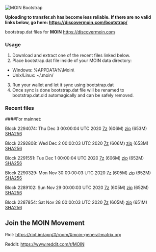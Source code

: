 ![MOIN Bootstrap](https://i.imgur.com/KjM1jMp.jpg)

**Uploading to transfer.sh has become less reliable.**
**If there are no valid links below, go here: https://discovermoin.com/bootstrap/**

bootstrap.dat files for **MOIN** https://discovermoin.com

### Usage

1. Download and extract one of the recent files linked below.
2. Place bootstrap.dat file inside of your MOIN data directory:
 - Windows: %APPDATA%\Moin\
 - Unix/Linux: ~/.moin/
3. Run your wallet and let it sync using bootstrap.dat
4. Once sync is done bootstrap.dat file will be renamed to bootstrap.dat.old automagically and can be safely removed.


### Recent files

####For mainnet:

Block 2294074: Thu Dec  3 00:00:04 UTC 2020 [7z]() (606M) [zip]() (653M) [SHA256]()

Block 2292808: Wed Dec  2 00:00:03 UTC 2020 [7z]() (606M) [zip]() (653M) [SHA256]()

Block 2291551: Tue Dec  1 00:00:04 UTC 2020 [7z]() (606M) [zip]() (652M) [SHA256]()

Block 2290329: Mon Nov 30 00:00:03 UTC 2020 [7z]() (605M) [zip]() (652M) [SHA256]()

Block 2289102: Sun Nov 29 00:00:03 UTC 2020 [7z]() (605M) [zip]() (652M) [SHA256]()

Block 2287854: Sat Nov 28 00:00:03 UTC 2020 [7z]() (605M) [zip]() (651M) [SHA256]()

## Join the MOIN Movement

Riot: https://riot.im/app/#/room/#moin-general:matrix.org

Reddit: https://www.reddit.com/r/MOIN

